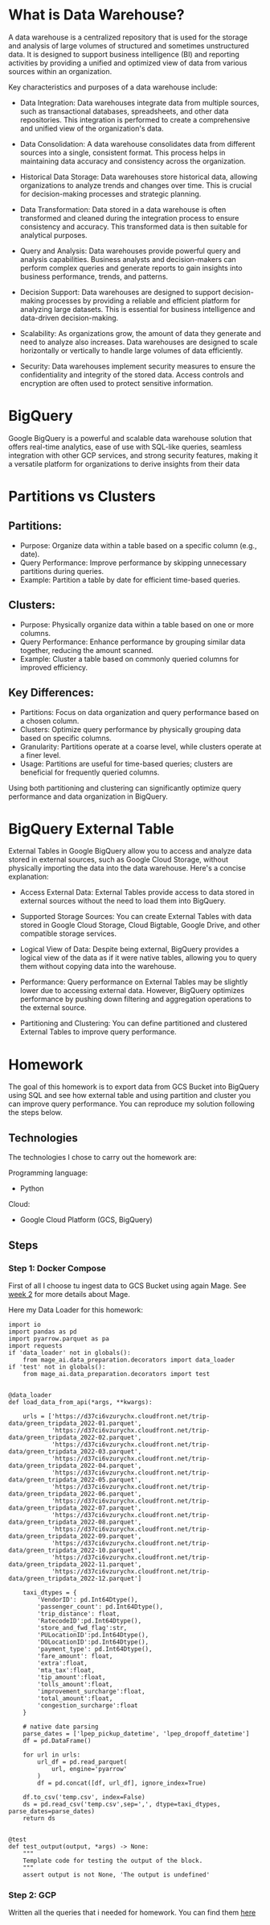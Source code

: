 # What is Data Warehouse?

A data warehouse is a centralized repository that is used for the storage and analysis of large volumes of structured and sometimes unstructured data. It is designed to support business intelligence (BI) and reporting activities by providing a unified and optimized view of data from various sources within an organization.

Key characteristics and purposes of a data warehouse include:

* Data Integration: Data warehouses integrate data from multiple sources, such as transactional databases, spreadsheets, and other data repositories. This integration is performed to create a comprehensive and unified view of the organization's data.

* Data Consolidation: A data warehouse consolidates data from different sources into a single, consistent format. This process helps in maintaining data accuracy and consistency across the organization.

* Historical Data Storage: Data warehouses store historical data, allowing organizations to analyze trends and changes over time. This is crucial for decision-making processes and strategic planning.

* Data Transformation: Data stored in a data warehouse is often transformed and cleaned during the integration process to ensure consistency and accuracy. This transformed data is then suitable for analytical purposes.

* Query and Analysis: Data warehouses provide powerful query and analysis capabilities. Business analysts and decision-makers can perform complex queries and generate reports to gain insights into business performance, trends, and patterns.

* Decision Support: Data warehouses are designed to support decision-making processes by providing a reliable and efficient platform for analyzing large datasets. This is essential for business intelligence and data-driven decision-making.

* Scalability: As organizations grow, the amount of data they generate and need to analyze also increases. Data warehouses are designed to scale horizontally or vertically to handle large volumes of data efficiently.

* Security: Data warehouses implement security measures to ensure the confidentiality and integrity of the stored data. Access controls and encryption are often used to protect sensitive information.

# BigQuery

Google BigQuery is a powerful and scalable data warehouse solution that offers real-time analytics, ease of use with SQL-like queries, seamless integration with other GCP services, and strong security features, making it a versatile platform for organizations to derive insights from their data

# Partitions vs Clusters

## Partitions:
* Purpose: Organize data within a table based on a specific column (e.g., date).
* Query Performance: Improve performance by skipping unnecessary partitions during queries.
* Example: Partition a table by date for efficient time-based queries.

## Clusters:
* Purpose: Physically organize data within a table based on one or more columns.
* Query Performance: Enhance performance by grouping similar data together, reducing the amount scanned.
* Example: Cluster a table based on commonly queried columns for improved efficiency.

## Key Differences:
* Partitions: Focus on data organization and query performance based on a chosen column.
* Clusters: Optimize query performance by physically grouping data based on specific columns.
* Granularity: Partitions operate at a coarse level, while clusters operate at a finer level.
* Usage: Partitions are useful for time-based queries; clusters are beneficial for frequently queried columns.

Using both partitioning and clustering can significantly optimize query performance and data organization in BigQuery.

# BigQuery External Table

External Tables in Google BigQuery allow you to access and analyze data stored in external sources, such as Google Cloud Storage, without physically importing the data into the data warehouse. Here's a concise explanation:

* Access External Data: External Tables provide access to data stored in external sources without the need to load them into BigQuery.

* Supported Storage Sources: You can create External Tables with data stored in Google Cloud Storage, Cloud Bigtable, Google Drive, and other compatible storage services.

* Logical View of Data: Despite being external, BigQuery provides a logical view of the data as if it were native tables, allowing you to query them without copying data into the warehouse.

* Performance: Query performance on External Tables may be slightly lower due to accessing external data. However, BigQuery optimizes performance by pushing down filtering and aggregation operations to the external source.

* Partitioning and Clustering: You can define partitioned and clustered External Tables to improve query performance.

# Homework

The goal of this homework is to export data from GCS Bucket into BigQuery using SQL and see how external table and using partition and cluster you can improve query performance. 
You can reproduce my solution following the steps below.

## Technologies

The technologies I chose to carry out the homework are:

Programming language:
* Python

Cloud:
* Google Cloud Platform (GCS, BigQuery)

## Steps

### Step 1: Docker Compose

First of all I choose tu ingest data to GCS Bucket using again Mage. See [week 2](https://github.com/Mateo-Omeri/dezoomcamp/tree/main/%5BWEEK%202%5D%20Orchestration-MAGE) for more details about Mage.

Here my Data Loader for this homework:

```
import io
import pandas as pd
import pyarrow.parquet as pa
import requests
if 'data_loader' not in globals():
    from mage_ai.data_preparation.decorators import data_loader
if 'test' not in globals():
    from mage_ai.data_preparation.decorators import test


@data_loader
def load_data_from_api(*args, **kwargs):

    urls = ['https://d37ci6vzurychx.cloudfront.net/trip-data/green_tripdata_2022-01.parquet',
            'https://d37ci6vzurychx.cloudfront.net/trip-data/green_tripdata_2022-02.parquet',
            'https://d37ci6vzurychx.cloudfront.net/trip-data/green_tripdata_2022-03.parquet',
            'https://d37ci6vzurychx.cloudfront.net/trip-data/green_tripdata_2022-04.parquet',
            'https://d37ci6vzurychx.cloudfront.net/trip-data/green_tripdata_2022-05.parquet',
            'https://d37ci6vzurychx.cloudfront.net/trip-data/green_tripdata_2022-06.parquet',
            'https://d37ci6vzurychx.cloudfront.net/trip-data/green_tripdata_2022-07.parquet',
            'https://d37ci6vzurychx.cloudfront.net/trip-data/green_tripdata_2022-08.parquet',
            'https://d37ci6vzurychx.cloudfront.net/trip-data/green_tripdata_2022-09.parquet',
            'https://d37ci6vzurychx.cloudfront.net/trip-data/green_tripdata_2022-10.parquet',
            'https://d37ci6vzurychx.cloudfront.net/trip-data/green_tripdata_2022-11.parquet',
            'https://d37ci6vzurychx.cloudfront.net/trip-data/green_tripdata_2022-12.parquet']
    
    taxi_dtypes = {
        'VendorID': pd.Int64Dtype(),
        'passenger_count': pd.Int64Dtype(),
        'trip_distance': float,
        'RatecodeID':pd.Int64Dtype(),
        'store_and_fwd_flag':str,
        'PULocationID':pd.Int64Dtype(),
        'DOLocationID':pd.Int64Dtype(),
        'payment_type': pd.Int64Dtype(),
        'fare_amount': float,
        'extra':float,
        'mta_tax':float,
        'tip_amount':float,
        'tolls_amount':float,
        'improvement_surcharge':float,
        'total_amount':float,
        'congestion_surcharge':float
    }

    # native date parsing 
    parse_dates = ['lpep_pickup_datetime', 'lpep_dropoff_datetime']
    df = pd.DataFrame()

    for url in urls:
        url_df = pd.read_parquet(
            url, engine='pyarrow'
        )
        df = pd.concat([df, url_df], ignore_index=True)

    df.to_csv('temp.csv', index=False)
    ds = pd.read_csv('temp.csv',sep=',', dtype=taxi_dtypes, parse_dates=parse_dates)
    return ds


@test
def test_output(output, *args) -> None:
    """
    Template code for testing the output of the block.
    """
    assert output is not None, 'The output is undefined'
```

### Step 2: GCP

Written all the queries that i needed for homework. You can find them [here](https://github.com/Mateo-Omeri/dezoomcamp/blob/main/%5BWEEK%203%5D%20DataWarehouse-BigQuery/bigquery.sql)
